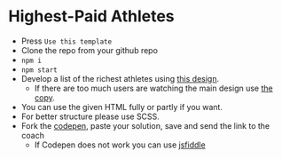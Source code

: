 # Highest-Paid Athletes

- Press `Use this template`
- Clone the repo from your github repo
- `npm i`
- `npm start`
- Develop a list of the richest athletes using [this design](https://www.figma.com/file/fs0dfZUONmT5PbHszXzM8qar/Athletes?node-id=0%3A1).
  - If there are too much users are watching the main design use [the copy](https://www.figma.com/file/CNU8396XId7TV8ZgExhSyC/Athletes-(Copy)?node-id=0%3A1).
- You can use the given HTML fully or partly if you want.
- For better structure please use SCSS.
- Fork the [codepen](https://codepen.io/mateacademy/pen/MWWOpgE?editors=1100), paste your solution, save and send the link to the coach
  - If Codepen does not work you can use [jsfiddle](https://jsfiddle.net/mgrinko/f4o503cd) 
